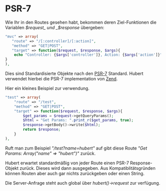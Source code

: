 # PSR-7

Wie Ihr in den Routes gesehen habt, bekommen deren Ziel-Funktionen die Variablen _$request_ und _$response_ übergeben:
```php
"mvc" => array(
   "route" => "/[:controller]/[:action]",
   "method" => "GET|POST",
   "target" => function($request, $response, $args){
    echo "Controller: {$args['controller']}, Action: {$args['action']}";
}
),
```

Dies sind Standardisierte Objekte nach den [PSR-7](http://www.php-fig.org/psr/psr-7/) Standard. Hubert verwendet hierbei die PSR-7 implementation von [Zend](https://zendframework.github.io/zend-diactoros/).

Hier ein kleines Beispiel zur verwendung.
```php
"test" => array(
    "route" => "/test",
    "method" => "GET|POST",
    "target" => function($request, $response, $args){
        $get_params = $request->getQueryParams();
        $html = "Get Params: ".print_r($get_params, true);
        $response->getBody()->write($html);
        return $response;
    }
),
```
Ruft man zum Beispiel _"/test?name=hubert"_ auf gibt diese Route _"Get Params: Array("name" => "hubert")"_ zurück.

Hubert erwartet standardmäßig von jeder Route einen PSR-7 Response-Objekt zurück. Dieses wird dann ausgegeben. Aus Kompatiblitätsgründen können Routen aber auch gar nichts zurückgeben oder einen String.

Die Server-Anfrage steht auch global über _hubert()->request_ zur verfügung.

